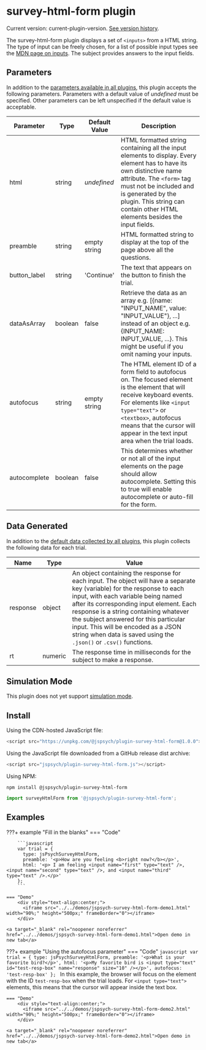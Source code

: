 # survey-html-form plugin

Current version: current-plugin-version. [See version history](https://github.com/jspsych/jsPsych/blob/main/packages/plugin-survey-html-form/CHANGELOG.md).

The survey-html-form plugin displays a set of `<inputs>` from a HTML string. The type of input can be freely chosen, for a list of possible input types see the [MDN page on inputs](https://developer.mozilla.org/en-US/docs/Web/HTML/Element/input). The subject provides answers to the input fields.

## Parameters

In addition to the [parameters available in all plugins](../overview/plugins.md#parameters-available-in-all-plugins), this plugin accepts the following parameters. Parameters with a default value of *undefined* must be specified. Other parameters can be left unspecified if the default value is acceptable.

Parameter | Type | Default Value | Description
----------|------|---------------|------------
html | string | *undefined* | HTML formatted string containing all the input elements to display. Every element has to have its own distinctive name attribute. The `<form>` tag must not be included and is generated by the plugin. This string can contain other HTML elements besides the input fields.
preamble | string | empty string | HTML formatted string to display at the top of the page above all the questions.
button_label | string |  'Continue' | The text that appears on the button to finish the trial.
dataAsArray | boolean |  false | Retrieve the data as an array e.g. [{name: "INPUT_NAME", value: "INPUT_VALUE"}, ...] instead of an object e.g. {INPUT_NAME: INPUT_VALUE, ...}. This might be useful if you omit naming your inputs.
autofocus | string | empty string | The HTML element ID of a form field to autofocus on. The focused element is the element that will receive keyboard events. For elements like `<input type="text">` or `<textbox>`, autofocus means that the cursor will appear in the text input area when the trial loads.
autocomplete | boolean | false | This determines whether or not all of the input elements on the page should allow autocomplete. Setting this to true will enable autocomplete or auto-fill for the form.

## Data Generated

In addition to the [default data collected by all plugins](../overview/plugins.md#data-collected-by-all-plugins), this plugin collects the following data for each trial.

Name | Type | Value
-----|------|------
response | object | An object containing the response for each input. The object will have a separate key (variable) for the response to each input, with each variable being named after its corresponding input element. Each response is a string containing whatever the subject answered for this particular input. This will be encoded as a JSON string when data is saved using the `.json()` or `.csv()` functions. |
rt | numeric | The response time in milliseconds for the subject to make a response. |

## Simulation Mode

This plugin does not yet support [simulation mode](../overview/simulation.md).

## Install

Using the CDN-hosted JavaScript file:

```js
<script src="https://unpkg.com/@jspsych/plugin-survey-html-form@1.0.0"></script>
```

Using the JavaScript file downloaded from a GitHub release dist archive:

```js
<script src="jspsych/plugin-survey-html-form.js"></script>
```

Using NPM:

```
npm install @jspsych/plugin-survey-html-form
```
```js
import surveyHtmlForm from '@jspsych/plugin-survey-html-form';
```

## Examples

???+ example "Fill in the blanks"
    === "Code"

        ```javascript
        var trial = {
          type: jsPsychSurveyHtmlForm,
          preamble: '<p>How are you feeling <b>right now?</b></p>',
          html: '<p> I am feeling <input name="first" type="text" />, <input name="second" type="text" />, and <input name="third" type="text" />.</p>'
        };
        ```

    === "Demo"
        <div style="text-align:center;">
          <iframe src="../../demos/jspsych-survey-html-form-demo1.html" width="90%;" height="500px;" frameBorder="0"></iframe>
        </div>

    <a target="_blank" rel="noopener noreferrer" href="../../demos/jspsych-survey-html-form-demo1.html">Open demo in new tab</a>

???+ example "Using the autofocus parameter"
    === "Code"
        ```javascript
        var trial = {
          type: jsPsychSurveyHtmlForm,
          preamble: '<p>What is your favorite bird?</p>',
          html: '<p>My favorite bird is <input type="text" id="test-resp-box" name="response" size="10" /></p>',
          autofocus: 'test-resp-box'
        };
        ```
        In this example, the browser will focus on the element with the ID `test-resp-box` when the trial loads. For `<input type="text">` elements, this means that the cursor will appear inside the text box.

    === "Demo"
        <div style="text-align:center;">
          <iframe src="../../demos/jspsych-survey-html-form-demo2.html" width="90%;" height="500px;" frameBorder="0"></iframe>
        </div>

    <a target="_blank" rel="noopener noreferrer" href="../../demos/jspsych-survey-html-form-demo2.html">Open demo in new tab</a>
